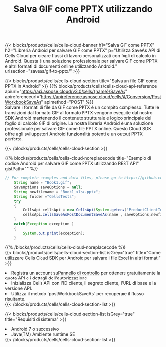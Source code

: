 ﻿---
title:  Salva GIF come PPTX utilizzando Android
description:  Utilizzando Aspose.Cells Cloud SDK per Android per salvare il file in formato GIF come file in formato PPTX.
kwords: Excel, Save GIF as PPTX, REST, Android
howto: How to save GIF as PPTX using Aspose.Cells Cloud Android library.
---
{{< blocks/products/cells/cells-cloud-banner h1="Salva GIF come PPTX" h2="Libreria Android per salvare GIF come PPTX" p="Utilizza SaveAs API di Cells Cloud per creare flussi di lavoro personalizzati con fogli di calcolo in Android. Questa è una soluzione professionale per salvare GIF come PPTX e altri formati di documenti online utilizzando Android." urlsection="saveas/gif-to-pptx/" >}}

{{< blocks/products/cells/cells-cloud-section title="Salva un file GIF come PPTX in Android" >}}
{{% blocks/products/cells/cells-cloud-api-reference apiurl="https://api.aspose.cloud/v3.0/cells/{name}/SaveAs" apireferenceurl="https://apireference.aspose.cloud/cells/#/Conversion/PostWorkbookSaveAs" apimethod="POST" %}}
<br/>
Salvare i formati di file da GIF come PPTX è un compito complesso. Tutte le transizioni dal formato GIF al formato PPTX vengono eseguite dal nostro SDK Android mantenendo il contenuto strutturale e logico principale del foglio di calcolo GIF di origine. La nostra libreria Android è una soluzione professionale per salvare GIF come file PPTX online. Questo Cloud SDK offre agli sviluppatori Android funzionalità potenti e un output PPTX perfetto.

{{< /blocks/products/cells/cells-cloud-section >}}

{{% blocks/products/cells/cells-cloud-noreplacecode title="Esempio di codice Android per salvare GIF come PPTX utilizzando REST API" gistPath="" %}}
  
```java
// For complete examples and data files, please go to https://github.com/aspose-cells-cloud/aspose-cells-cloud-android/
    String name = "Book1.gif";
    SaveOptions saveOptions = null;
    String newfilename = "Book1_xlsx.pptx";
    String folder ="CellsTests";
    try
    {
        CellsApi cellsApi = new CellsApi(System.getenv("ProductClientId"), System.getenv("ProductClientSecret"));
        cellsApi.cellsSaveAsPostDocumentSaveAs(name , saveOptions,newfilename,false,false,folder,null,null,null,true);                       
    }
    catch(Exception exception )
    {
        System.out.print(exception);
    }
```
  
{{% /blocks/products/cells/cells-cloud-noreplacecode %}}
<br/>
{{< blocks/products/cells/cells-cloud-section-list isGrey="true" title="Come utilizzare Cells Cloud SDK per Android per salvare i file Excel in altri formati" >}}
<li> Registra un account su<a href="https://dashboard.aspose.cloud/">Pannello di controllo</a> per ottenere gratuitamente la quota API e i dettagli dell'autorizzazione</li>
<li>Inizializza Cells API con l'ID cliente, il segreto cliente, l'URL di base e la versione API.</li>
<li>Utilizza il metodo `postWorkbookSaveAs` per recuperare il flusso risultante.</li>
{{< /blocks/products/cells/cells-cloud-section-list >}}

{{< blocks/products/cells/cells-cloud-section-list isGrey="true" title="Requisiti di sistema" >}}
<li>Android 7 o successivo</li>
<li>Java(TM) Ambiente runtime SE</li>
{{< /blocks/products/cells/cells-cloud-section-list >}}
